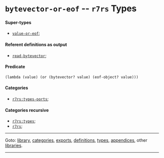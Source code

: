 

<a id='type__r7rs__bytevector-or-eof'></a>

# `bytevector-or-eof` -- `r7rs` Types


<a id='type__r7rs__bytevector-or-eof__super-types'></a>

#### Super-types

 * [`value-or-eof`](../../r7rs/types/value-or-eof.md#type__r7rs__value-or-eof);


<a id='type__r7rs__bytevector-or-eof__referent-definitions-output'></a>

#### Referent definitions as output

 * [`read-bytevector`](../../r7rs/definitions/read-bytevector.md#definition__r7rs__read-bytevector);


<a id='type__r7rs__bytevector-or-eof__predicate'></a>

#### Predicate

````
(lambda (value) (or (bytevector? value) (eof-object? value)))
````


<a id='type__r7rs__bytevector-or-eof__categories'></a>

#### Categories

 * [`r7rs:types-ports`](../../r7rs/categories/r7rs_3a_types-ports.md#category__r7rs__r7rs_3a_types-ports);


<a id='type__r7rs__bytevector-or-eof__categories-recursive'></a>

#### Categories recursive

 * [`r7rs:types`](../../r7rs/categories/r7rs_3a_types.md#category__r7rs__r7rs_3a_types);
 * [`r7rs`](../../r7rs/categories/r7rs.md#category__r7rs__r7rs);

----

Goto: [library](../../r7rs/_index.md#library__r7rs), [categories](../../r7rs/categories/_index.md#toc__r7rs__categories), [exports](../../r7rs/exports/_index.md#toc__r7rs__exports), [definitions](../../r7rs/definitions/_index.md#toc__r7rs__definitions), [types](../../r7rs/types/_index.md#toc__r7rs__types), [appendices](../../r7rs/appendices/_index.md#toc__r7rs__appendices), other [libraries](../../_libraries.md#toc__libraries).

----

